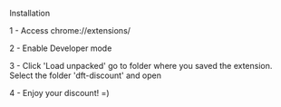 
Installation

 1 - Access chrome://extensions/

 2 - Enable Developer mode 

 3 - Click 'Load unpacked' go to folder where you saved the extension. 
     Select the folder 'dft-discount' and open
     
 4 - Enjoy your discount! =)    